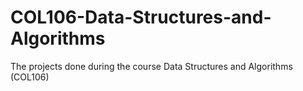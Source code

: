 # COL106-Data-Structures-and-Algorithms
The projects done during the course Data Structures and Algorithms (COL106)
